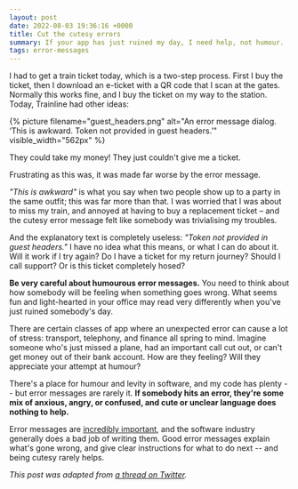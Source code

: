 ```yaml
---
layout: post
date: 2022-08-03 19:36:16 +0000
title: Cut the cutesy errors
summary: If your app has just ruined my day, I need help, not humour.
tags: error-messages
---
```


I had to get a train ticket today, which is a two-step process.
First I buy the ticket, then I download an e-ticket with a QR code that I scan at the gates.
Normally this works fine, and I buy the ticket on my way to the station.
Today, Trainline had other ideas:

{%
  picture
  filename="guest_headers.png"
  alt="An error message dialog. ‘This is awkward. Token not provided in guest headers.’"
  visible_width="562px"
%}

They could take my money!
They just couldn't give me a ticket.

Frustrating as this was, it was made far worse by the error message.

*"This is awkward"* is what you say when two people show up to a party in the same outfit; this was far more than that.
I was worried that I was about to miss my train, and annoyed at having to buy a replacement ticket – and the cutesy error message felt like somebody was trivialising my troubles.

And the explanatory text is completely useless: *"Token not provided in guest headers."*
I have no idea what this means, or what I can do about it.
Will it work if I try again?
Do I have a ticket for my return journey?
Should I call support?
Or is this ticket completely hosed?

**Be very careful about humourous error messages.**
You need to think about how somebody will be feeling when something goes wrong.
What seems fun and light-hearted in your office may read very differently when you've just ruined somebody's day.

There are certain classes of app where an unexpected error can cause a lot of stress: transport, telephony, and finance all spring to mind.
Imagine someone who's just missed a plane, had an important call cut out, or can't get money out of their bank account.
How are they feeling?
Will they appreciate your attempt at humour?

There's a place for humour and levity in software, and my code has plenty -- but error messages are rarely it.
**If somebody hits an error, they're some mix of anxious, angry, or confused, and cute or unclear language does nothing to help.**

Error messages are [incredibly important](/2020/10/the-importance-of-good-error-messages/), and the software industry generally does a bad job of writing them.
Good error messages explain what's gone wrong, and give clear instructions for what to do next -- and being cutesy rarely helps.

*This post was adapted from [a thread on Twitter](https://twitter.com/alexwlchan/status/1554723537562357760).*
